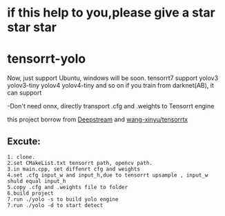 # if this help to you,please give a star star star
# tensorrt-yolo
Now, just support Ubuntu, windows will be soon.
tensorrt7 support yolov3 yolov3-tiny yolov4 yolov4-tiny and so on if you train from darknet(AB), it can support

-Don't need onnx, directly transport .cfg and .weights to Tensorrt engine

this project borrow from [Deepstream](https://github.com/NVIDIA-AI-IOT/deepstream_reference_apps/tree/restructure) and [wang-xinyu/tensorrtx](https://github.com/wang-xinyu/tensorrtx)

## Excute:
```
1. clone.
2.set CMakeList.txt tensorrt path, opencv path.
3.in main.cpp, set diffenrt cfg and weights
4.set .cfg input_w and input_h,due to tensorrt upsample , input_w shuld equal input_h
5.copy .cfg and .weights file to folder 
6.build project
7.run ./yolo -s to build yolo engine
7.run ./yolo -d to start detect

